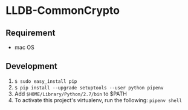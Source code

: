 # LLDB-CommonCrypto


## Requirement
- mac OS

## Development

1. `$ sudo easy_install pip`
2. `$ pip install --upgrade setuptools --user python pipenv`
3. Add `$HOME/Library/Python/2.7/bin` to $PATH
4. To activate this project's virtualenv, run the following: `pipenv shell`



